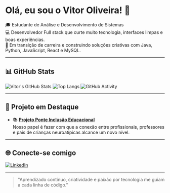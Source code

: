 # Olá, eu sou o Vitor Oliveira! 👋

🎓 Estudante de Análise e Desenvolvimento de Sistemas  
💻 Desenvolvedor Full stack que curte muito tecnologia, interfaces limpas e boas experiências.  
🎯 Em transição de carreira e construindo soluções criativas com Java, Python, JavaScript, React e MySQL.

---

## 📊 GitHub Stats

![Vitor's GitHub Stats](https://github-readme-stats.vercel.app/api?username=vloliveira&show_icons=true&include_all_commits=true&hide=stars&theme=github_dark)
![Top Langs](https://github-readme-stats.vercel.app/api/top-langs/?username=vloliveira&layout=compact&theme=github_dark)
![GitHub Activity](https://github-readme-activity-graph.cyclic.app/graph?username=vloliveira&theme=github-dark)

---


## 🚀 Projeto em Destaque

- 📚 **[Projeto Ponte Inclusão Educacional](https://github.com/Melobreno/Ponte-InclusaoEdu)**  
  Nosso papel é fazer com que a conexão entre profissionais, professores e pais de crianças neuroatípicas alcance um novo nível.

---

## 🌐 Conecte-se comigo

[![LinkedIn](https://img.shields.io/badge/-LinkedIn-0A66C2?style=for-the-badge&logo=linkedin&logoColor=white)](https://www.linkedin.com/in/vitorlopesoliveira/)

---

> "Aprendizado contínuo, criatividade e paixão por tecnologia me guiam a cada linha de código."
